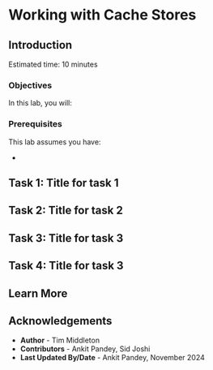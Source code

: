 # Working with Cache Stores

## Introduction



Estimated time: 10 minutes

### Objectives

In this lab, you will:



### Prerequisites
     
This lab assumes you have:

* 

## Task 1: Title for task 1
 

## Task 2: Title for task 2



## Task 3: Title for task 3



## Task 4: Title for task 3
       


   
## Learn More
            


## Acknowledgements

* **Author** - Tim Middleton
* **Contributors** - Ankit Pandey, Sid Joshi
* **Last Updated By/Date** - Ankit Pandey, November 2024